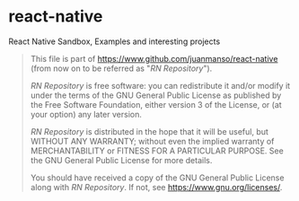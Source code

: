 # react-native
React Native Sandbox, Examples and interesting projects

> This file is part of https://www.github.com/juanmanso/react-native (from now
on to be referred as "_RN Repository_").
>
> _RN Repository_ is free software: you can redistribute it and/or modify it
under the terms of the GNU General Public License as published by the Free
Software Foundation, either version 3 of the License, or (at your option) any
later version.
>
> _RN Repository_ is distributed in the hope that it will be useful, but
WITHOUT ANY WARRANTY; without even the implied warranty of MERCHANTABILITY or
FITNESS FOR A PARTICULAR PURPOSE. See the GNU General Public License for more
details.
>
> You should have received a copy of the GNU General Public License along with
_RN Repository_. If not, see <https://www.gnu.org/licenses/>.

